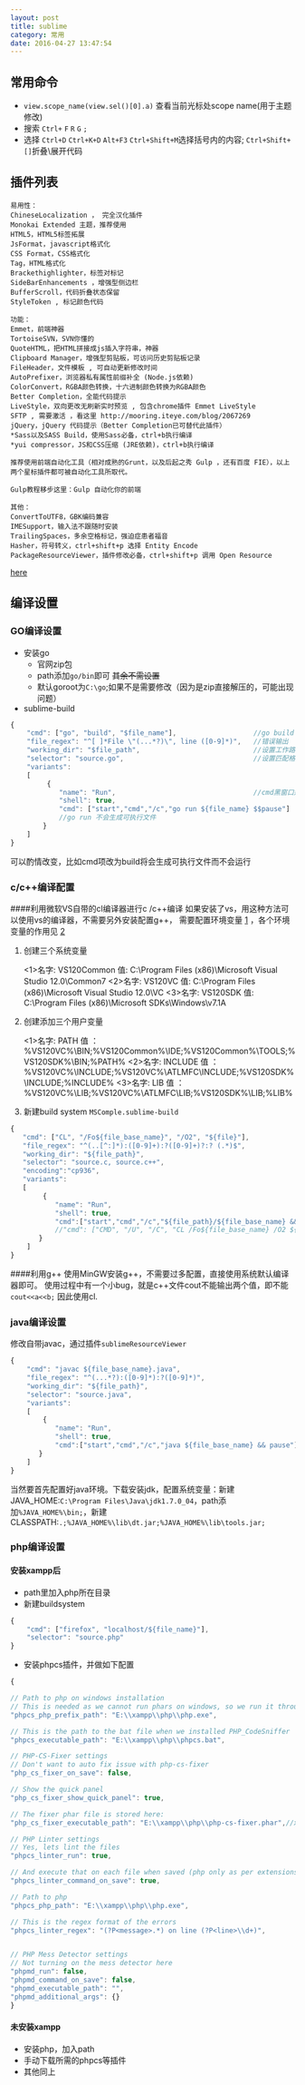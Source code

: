 ```yaml
---
layout: post
title: sublime
category: 常用
date: 2016-04-27 13:47:54
---
```


## 常用命令
* `view.scope_name(view.sel()[0].a)` 查看当前光标处scope name(用于主题修改)
* 搜索 `Ctrl+` `F` `R` `G` `;`
* 选择 `Ctrl+D` `Ctrl+K+D` `Alt+F3` `Ctrl+Shift+M`选择括号内的内容; `Ctrl+Shift+[]`折叠\展开代码


## 插件列表


```
易用性：
ChineseLocalization ， 完全汉化插件
Monokai Extended 主题，推荐使用
HTML5，HTML5标签拓展
Js​Format，javascript格式化
CSS Format，CSS格式化
Tag，HTML格式化
Brackethighlighter，标签对标记
Side​Bar​Enhancements ，增强型侧边栏
BufferScroll，代码折叠状态保留
StyleToken , 标记颜色代码

功能：
Emmet，前端神器
TortoiseSVN，SVN你懂的
Quote​HTML，把HTML拼接成js插入字符串，神器
Clipboard Manager，增强型剪贴板，可访问历史剪贴板记录
FileHeader，文件模板 , 可自动更新修改时间
AutoPrefixer，浏览器私有属性前缀补全 (Node.js依赖)
ColorConvert，RGBA颜色转换，十六进制颜色转换为RGBA颜色
Better Completion，全能代码提示
LiveStyle，双向更改无刷新实时预览 , 包含chrome插件 Emmet LiveStyle
SFTP , 需要激活 ，看这里 http://mooring.iteye.com/blog/2067269
jQuery，jQuery 代码提示（Better Completion已可替代此插件）
*Sass以及SASS Build，使用Sass必备，ctrl+b执行编译
*yui compressor，JS和CSS压缩 (JRE依赖)，ctrl+b执行编译

推荐使用前端自动化工具（相对成熟的Grunt，以及后起之秀 Gulp ，还有百度 FIE），以上两个星标插件都可被自动化工具所取代。

Gulp教程移步这里：Gulp 自动化你的前端

其他：
ConvertToUTF8，GBK编码兼容
IMESupport，输入法不跟随时安装
TrailingSpaces，多余空格标记，强迫症患者福音
Hasher，符号转义，ctrl+shift+p 选择 Entity Encode
PackageResourceViewer，插件修改必备，ctrl+shift+p 调用 Open Resource
```

[here](http://www.sheyilin.cn/2015/05/sublime_text_3_tiao_jiao_ni_de_si_ren_li_qi_1/?hmsr=toutiao.io&utm_medium=toutiao.io&utm_source=toutiao.io)

## 编译设置

### GO编译设置

* 安装go
    - 官网zip包
    - path添加`go/bin`即可 ~~其余不需设置~~
    - 默认goroot为`C:\go`;如果不是需要修改（因为是zip直接解压的，可能出现问题）
* sublime-build

```js
{
    "cmd": ["go", "build", "$file_name"],                   //go build 编译生成可执行文件
    "file_regex": "^[ ]*File \"(...*?)\", line ([0-9]*)",   //错误输出
    "working_dir": "$file_path",                            //设置工作路径
    "selector": "source.go",                                //设置匹配格式
    "variants":
    [
         {
            "name": "Run",                                  //cmd黑窗口运行，为了可以有输入
            "shell": true,
            "cmd": ["start","cmd","/c","go run ${file_name} $$pause"]
            //go run 不会生成可执行文件
        }
    ]
}
```

可以酌情改变，比如cmd项改为build将会生成可执行文件而不会运行

### c/c++编译配置
####利用微软VS自带的cl编译器进行c /c++编译
如果安装了vs，用这种方法可以使用vs的编译器，不需要另外安装配置g++，
需要配置环境变量 [1][1] ，各个环境变量的作用见 [2][2]

1. 创建三个系统变量

    <1>名字: VS120Common
           值: C:\Program Files (x86)\Microsoft Visual Studio 12.0\Common7
    <2>名字: VS120VC
           值: C:\Program Files (x86)\Microsoft Visual Studio 12.0\VC
    <3>名字: VS120SDK
           值: C:\Program Files (x86)\Microsoft SDKs\Windows\v7.1A

1. 创建添加三个用户变量

    <1>名字: PATH
        值 ：%VS120VC%\BIN;%VS120Common%\IDE;%VS120Common%\TOOLS;%VS120SDK%\BIN;%PATH%
    <2>名字: INCLUDE
        值 ：%VS120VC%\INCLUDE;%VS120VC%\ATLMFC\INCLUDE;%VS120SDK%\INCLUDE;%INCLUDE%
    <3>名字: LIB
        值 ：%VS120VC%\LIB;%VS120VC%\ATLMFC\LIB;%VS120SDK%\LIB;%LIB%

1. 新建build system `MSComple.sublime-build`
```js
{
   "cmd": ["CL", "/Fo${file_base_name}", "/O2", "${file}"],
   "file_regex": "^(..[^:]*):([0-9]+):?([0-9]+)?:? (.*)$",
   "working_dir": "${file_path}",
   "selector": "source.c, source.c++",
   "encoding":"cp936",
   "variants":
   [
        {
           "name": "Run",
           "shell": true,
           "cmd":["start","cmd","/c","${file_path}/${file_base_name} && pause"]
           //"cmd": ["CMD", "/U", "/C", "CL /Fo${file_base_name} /O2 ${file} && ${file_base_name}"]
       }
    ]
}
```

####利用g++
使用MinGW安装g++，不需要过多配置，直接使用系统默认编译器即可。
使用过程中有一个小bug，就是c++文件cout不能输出两个值，即不能`cout<<a<<b;`
因此使用cl.

### java编译设置
修改自带javac，通过插件`sublimeResourceViewer`
```js
{
    "cmd": "javac ${file_base_name}.java",
    "file_regex": "^(...*?):([0-9]*):?([0-9]*)",
    "working_dir": "${file_path}",
    "selector": "source.java",
    "variants":
    [
        {
           "name": "Run",
           "shell": true,
           "cmd":["start","cmd","/c","java ${file_base_name} && pause"]
       }
    ]
}

```

当然要首先配置好java环境。下载安装jdk，配置系统变量：新建JAVA_HOME:`C:\Program Files\Java\jdk1.7.0_04`，path添加`%JAVA_HOME%\bin;`，新建CLASSPATH:`.;%JAVA_HOME%\lib\dt.jar;%JAVA_HOME%\lib\tools.jar;`

### php编译设置
#### 安装xampp后

* path里加入php所在目录
* 新建buildsystem

```js
{
    "cmd": ["firefox", "localhost/${file_name}"],
    "selector": "source.php"
}
```
* 安装phpcs插件，并做如下配置

```js
{

// Path to php on windows installation
// This is needed as we cannot run phars on windows, so we run it through php
"phpcs_php_prefix_path": "E:\\xampp\\php\\php.exe",

// This is the path to the bat file when we installed PHP_CodeSniffer
"phpcs_executable_path": "E:\\xampp\\php\\phpcs.bat",

// PHP-CS-Fixer settings
// Don't want to auto fix issue with php-cs-fixer
"php_cs_fixer_on_save": false,

// Show the quick panel
"php_cs_fixer_show_quick_panel": true,

// The fixer phar file is stored here:
"php_cs_fixer_executable_path": "E:\\xampp\\php\\php-cs-fixer.phar",//xampp里的php并不自带

// PHP Linter settings
// Yes, lets lint the files
"phpcs_linter_run": true,

// And execute that on each file when saved (php only as per extensions_to_execute)
"phpcs_linter_command_on_save": true,

// Path to php
"phpcs_php_path": "E:\\xampp\\php\\php.exe",

// This is the regex format of the errors
"phpcs_linter_regex": "(?P<message>.*) on line (?P<line>\\d+)",


// PHP Mess Detector settings
// Not turning on the mess detector here
"phpmd_run": false,
"phpmd_command_on_save": false,
"phpmd_executable_path": "",
"phpmd_additional_args": {}
}
```
#### 未安装xampp
* 安装php，加入path
* 手动下载所需的phpcs等插件
* 其他同上

[1]:http://www.cnblogs.com/akira90/archive/2013/01/02/2842571.html
[2]:http://blog.csdn.net/happyanger6/article/details/7589016
